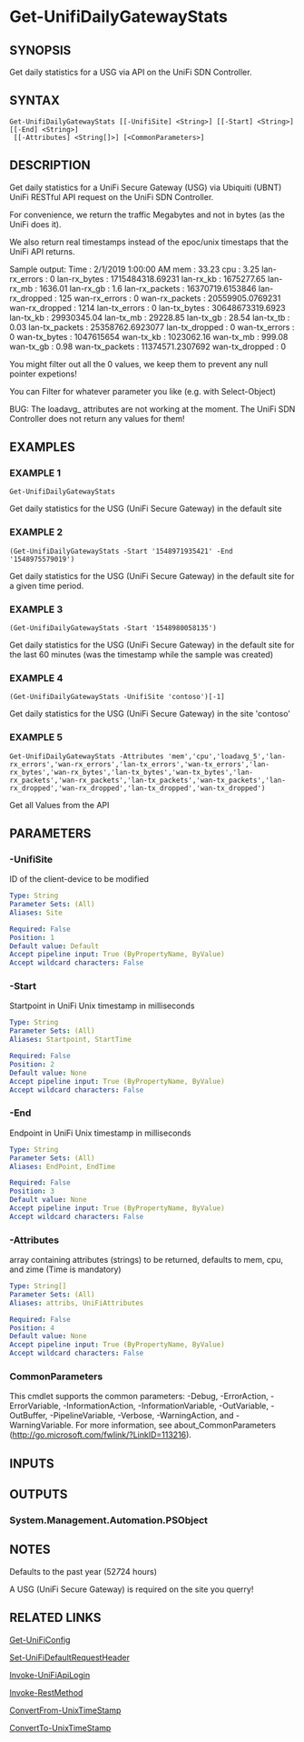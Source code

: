 ﻿---
external help file: UniFiTooling-help.xml
HelpVersion: 1.1.0
Locale: en-US
Module Guid: 7fff91a0-02eb-4df2-84d5-c7d3cd7f7a5d
Module Name: UniFiTooling
online version: https://github.com/Enatec/UniFiTooling/raw/master/docs/Get-UnifiDailyGatewayStats.md
schema: 2.0.0
---

# Get-UnifiDailyGatewayStats

## SYNOPSIS
Get daily statistics for a USG via API on the UniFi SDN Controller.

## SYNTAX

```
Get-UnifiDailyGatewayStats [[-UnifiSite] <String>] [[-Start] <String>] [[-End] <String>]
 [[-Attributes] <String[]>] [<CommonParameters>]
```

## DESCRIPTION
Get daily statistics for a UniFi Secure Gateway (USG) via Ubiquiti (UBNT) UniFi RESTful API request on the UniFi SDN Controller.

For convenience, we return the traffic Megabytes and not in bytes (as the UniFi does it).

We also return real timestamps instead of the epoc/unix timestaps that the UniFi API returns.

Sample output:
Time           : 2/1/2019 1:00:00 AM
mem            : 33.23
cpu            : 3.25
lan-rx_errors  : 0
lan-rx_bytes   : 1715484318.69231
lan-rx_kb      : 1675277.65
lan-rx_mb      : 1636.01
lan-rx_gb      : 1.6
lan-rx_packets : 16370719.6153846
lan-rx_dropped : 125
wan-rx_errors  : 0
wan-rx_packets : 20559905.0769231
wan-rx_dropped : 1214
lan-tx_errors  : 0
lan-tx_bytes   : 30648673319.6923
lan-tx_kb      : 29930345.04
lan-tx_mb      : 29228.85
lan-tx_gb      : 28.54
lan-tx_tb      : 0.03
lan-tx_packets : 25358762.6923077
lan-tx_dropped : 0
wan-tx_errors  : 0
wan-tx_bytes   : 1047615654
wan-tx_kb      : 1023062.16
wan-tx_mb      : 999.08
wan-tx_gb      : 0.98
wan-tx_packets : 11374571.2307692
wan-tx_dropped : 0

You might filter out all the 0 values, we keep them to prevent any null pointer expetions!

You can Filter for whatever parameter you like (e.g.
with Select-Object)

BUG: The loadavg_ attributes are not working at the moment.
The UniFi SDN Controller does not return any values for them!

## EXAMPLES

### EXAMPLE 1
```
Get-UnifiDailyGatewayStats
```

Get daily statistics for the USG (UniFi Secure Gateway) in the default site

### EXAMPLE 2
```
(Get-UnifiDailyGatewayStats -Start '1548971935421' -End '1548975579019')
```

Get daily statistics for the USG (UniFi Secure Gateway) in the default site for a given time period.

### EXAMPLE 3
```
(Get-UnifiDailyGatewayStats -Start '1548980058135')
```

Get daily statistics for the USG (UniFi Secure Gateway) in the default site for the last 60 minutes (was the timestamp while the sample was created)

### EXAMPLE 4
```
(Get-UnifiDailyGatewayStats -UnifiSite 'contoso')[-1]
```

Get daily statistics for the USG (UniFi Secure Gateway) in the site 'contoso'

### EXAMPLE 5
```
Get-UnifiDailyGatewayStats -Attributes 'mem','cpu','loadavg_5','lan-rx_errors','wan-rx_errors','lan-tx_errors','wan-tx_errors','lan-rx_bytes','wan-rx_bytes','lan-tx_bytes','wan-tx_bytes','lan-rx_packets','wan-rx_packets','lan-tx_packets','wan-tx_packets','lan-rx_dropped','wan-rx_dropped','lan-tx_dropped','wan-tx_dropped')
```

Get all Values from the API

## PARAMETERS

### -UnifiSite
ID of the client-device to be modified

```yaml
Type: String
Parameter Sets: (All)
Aliases: Site

Required: False
Position: 1
Default value: Default
Accept pipeline input: True (ByPropertyName, ByValue)
Accept wildcard characters: False
```

### -Start
Startpoint in UniFi Unix timestamp in milliseconds

```yaml
Type: String
Parameter Sets: (All)
Aliases: Startpoint, StartTime

Required: False
Position: 2
Default value: None
Accept pipeline input: True (ByPropertyName, ByValue)
Accept wildcard characters: False
```

### -End
Endpoint in UniFi Unix timestamp in milliseconds

```yaml
Type: String
Parameter Sets: (All)
Aliases: EndPoint, EndTime

Required: False
Position: 3
Default value: None
Accept pipeline input: True (ByPropertyName, ByValue)
Accept wildcard characters: False
```

### -Attributes
array containing attributes (strings) to be returned, defaults to mem, cpu, and zime (Time is mandatory)

```yaml
Type: String[]
Parameter Sets: (All)
Aliases: attribs, UniFiAttributes

Required: False
Position: 4
Default value: None
Accept pipeline input: True (ByPropertyName, ByValue)
Accept wildcard characters: False
```

### CommonParameters
This cmdlet supports the common parameters: -Debug, -ErrorAction, -ErrorVariable, -InformationAction, -InformationVariable, -OutVariable, -OutBuffer, -PipelineVariable, -Verbose, -WarningAction, and -WarningVariable.
For more information, see about_CommonParameters (http://go.microsoft.com/fwlink/?LinkID=113216).

## INPUTS

## OUTPUTS

### System.Management.Automation.PSObject
## NOTES
Defaults to the past year (52*7*24 hours)

A USG (UniFi Secure Gateway) is required on the site you querry!

## RELATED LINKS

[Get-UniFiConfig]()

[Set-UniFiDefaultRequestHeader]()

[Invoke-UniFiApiLogin]()

[Invoke-RestMethod]()

[ConvertFrom-UnixTimeStamp]()

[ConvertTo-UnixTimeStamp]()

